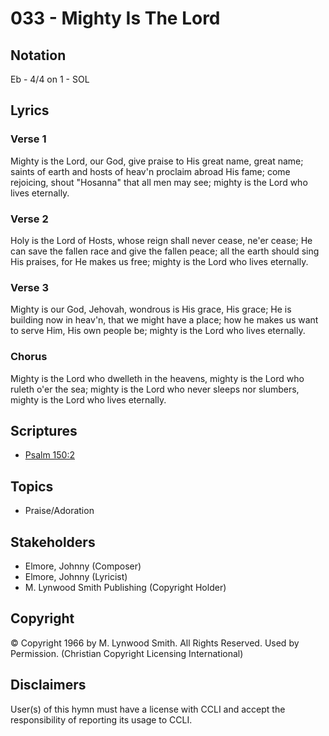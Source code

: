 # 033 - Mighty Is The Lord

## Notation

Eb - 4/4 on 1 - SOL

## Lyrics

### Verse 1

Mighty is the Lord, our God, give praise to His great name, great name; saints of earth and hosts of heav'n proclaim abroad His fame; come rejoicing, shout "Hosanna" that all men may see; mighty is the Lord who lives eternally.

### Verse 2

Holy is the Lord of Hosts, whose reign shall never cease, ne'er cease; He can save the fallen race and give the fallen peace; all the earth should sing His praises, for He makes us free; mighty is the Lord who lives eternally.

### Verse 3

Mighty is our God, Jehovah, wondrous is His grace, His grace; He is building now in heav'n, that we might have a place; how he makes us want to serve Him, His own people be; mighty is the Lord who lives eternally.

### Chorus

Mighty is the Lord who dwelleth in the heavens, mighty is the Lord who ruleth o'er the sea; mighty is the Lord who never sleeps nor slumbers, mighty is the Lord who lives eternally.


## Scriptures

- [Psalm 150:2](https://www.biblegateway.com/passage/?search=Psalm%20150%3A2)

## Topics

- Praise/Adoration

## Stakeholders

- Elmore, Johnny (Composer)
- Elmore, Johnny (Lyricist)
- M. Lynwood Smith Publishing (Copyright Holder)

## Copyright

© Copyright 1966 by M. Lynwood Smith. All Rights Reserved. Used by Permission.
(Christian Copyright Licensing International)

## Disclaimers

User(s) of this hymn must have a license with CCLI and accept the responsibility of reporting its usage to CCLI.

